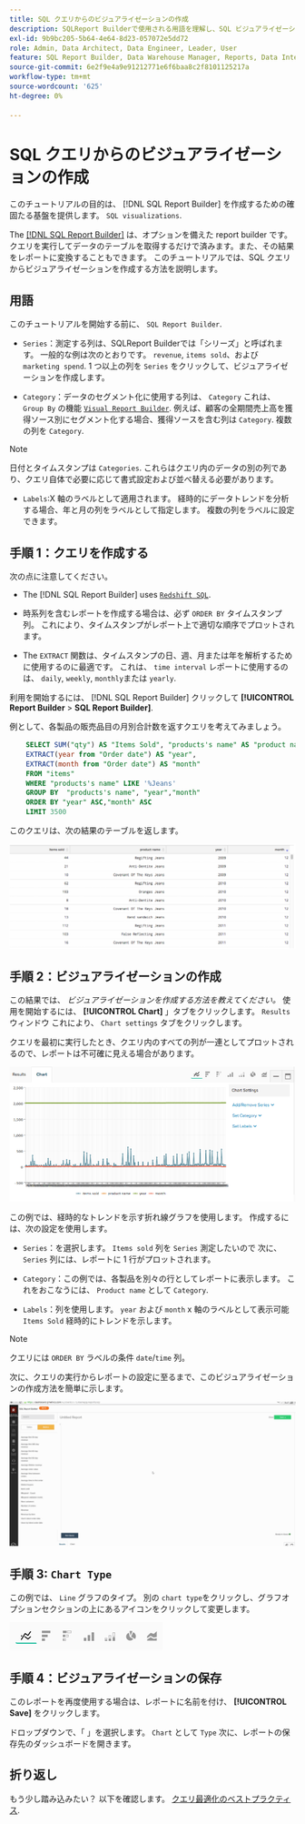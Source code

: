 ```yaml
---
title: SQL クエリからのビジュアライゼーションの作成
description: SQLReport Builderで使用される用語を理解し、SQL ビジュアライゼーションを作成するための基盤を確立する方法を説明します。
exl-id: 9b9bc205-5b64-4e64-8d23-057072e5dd72
role: Admin, Data Architect, Data Engineer, Leader, User
feature: SQL Report Builder, Data Warehouse Manager, Reports, Data Integration
source-git-commit: 6e2f9e4a9e91212771e6f6baa8c2f8101125217a
workflow-type: tm+mt
source-wordcount: '625'
ht-degree: 0%

---
```


# SQL クエリからのビジュアライゼーションの作成

このチュートリアルの目的は、 [!DNL SQL Report Builder] を作成するための確固たる基盤を提供します。 `SQL visualizations`.

The [[!DNL SQL Report Builder]](../data-analyst/dev-reports/sql-rpt-bldr.md) は、オプションを備えた report builder です。クエリを実行してデータのテーブルを取得するだけで済みます。また、その結果をレポートに変換することもできます。 このチュートリアルでは、SQL クエリからビジュアライゼーションを作成する方法を説明します。

## 用語

このチュートリアルを開始する前に、 `SQL Report Builder`.

- `Series`：測定する列は、SQLReport Builderでは「シリーズ」と呼ばれます。 一般的な例は次のとおりです。 `revenue`, `items sold`、および `marketing spend`. 1 つ以上の列を `Series` をクリックして、ビジュアライゼーションを作成します。

- `Category`：データのセグメント化に使用する列は、 `Category` これは、 `Group By` の機能 [`Visual Report Builder`](../data-user/reports/ess-rpt-build-visual.md). 例えば、顧客の全期間売上高を獲得ソース別にセグメント化する場合、獲得ソースを含む列は `Category`. 複数の列を `Category`.

>[!NOTE]
>
>日付とタイムスタンプは `Categories`. これらはクエリ内のデータの別の列であり、クエリ自体で必要に応じて書式設定および並べ替える必要があります。

- `Labels`:X 軸のラベルとして適用されます。 経時的にデータトレンドを分析する場合、年と月の列をラベルとして指定します。 複数の列をラベルに設定できます。

## 手順 1：クエリを作成する

次の点に注意してください。

- The [!DNL SQL Report Builder] uses [`Redshift SQL`](https://docs.aws.amazon.com/redshift/latest/dg/c_redshift-and-postgres-sql.html).

- 時系列を含むレポートを作成する場合は、必ず `ORDER BY` タイムスタンプ列。 これにより、タイムスタンプがレポート上で適切な順序でプロットされます。

- The `EXTRACT` 関数は、タイムスタンプの日、週、月または年を解析するために使用するのに最適です。 これは、 `time interval` レポートに使用するのは、 `daily`, `weekly`, `monthly`または `yearly`.

利用を開始するには、 [!DNL SQL Report Builder] クリックして **[!UICONTROL Report Builder** > **SQL Report Builder]**.

例として、各製品の販売品目の月別合計数を返すクエリを考えてみましょう。

```sql
    SELECT SUM("qty") AS "Items Sold", "products's name" AS "product name",
    EXTRACT(year from "Order date") AS "year",
    EXTRACT(month from "Order date") AS "month"
    FROM "items"
    WHERE "products's name" LIKE '%Jeans'
    GROUP BY  "products's name", "year","month"
    ORDER BY "year" ASC,"month" ASC
    LIMIT 3500
```

このクエリは、次の結果のテーブルを返します。

![](../assets/SQL_results_table.png)

## 手順 2：ビジュアライゼーションの作成

この結果では、 *ビジュアライゼーションを作成する方法を教えてください。* 使用を開始するには、 **[!UICONTROL Chart]** 」タブをクリックします。 `Results` ウィンドウ これにより、 `Chart settings` タブをクリックします。

クエリを最初に実行したとき、クエリ内のすべての列が一連としてプロットされるので、レポートは不可確に見える場合があります。

![](../assets/SQL_initial_report_results.png)

この例では、経時的なトレンドを示す折れ線グラフを使用します。 作成するには、次の設定を使用します。

- `Series`：を選択します。 `Items sold` 列を `Series` 測定したいので 次に、 `Series` 列には、レポートに 1 行がプロットされます。

- `Category`：この例では、各製品を別々の行としてレポートに表示します。 これをおこなうには、 `Product name` として `Category`.

- `Labels`：列を使用します。 `year` および `month` x 軸のラベルとして表示可能 `Items Sold` 経時的にトレンドを示します。

>[!NOTE]
>
>クエリには `ORDER BY` ラベルの条件 `date`/`time` 列。

次に、クエリの実行からレポートの設定に至るまで、このビジュアライゼーションの作成方法を簡単に示します。

![](../assets/SQL_report_settings.gif)

## 手順 3: `Chart Type`

この例では、 `Line` グラフのタイプ。 別の `chart type`をクリックし、グラフオプションセクションの上にあるアイコンをクリックして変更します。

![](../assets/Chart_types.png)

## 手順 4：ビジュアライゼーションの保存

このレポートを再度使用する場合は、レポートに名前を付け、 **[!UICONTROL Save]** をクリックします。

ドロップダウンで、「 」を選択します。 `Chart` として `Type` 次に、レポートの保存先のダッシュボードを開きます。

## 折り返し

もう少し踏み込みたい？ 以下を確認します。 [クエリ最適化のベストプラクティス](../best-practices/optimizing-your-sql-queries.md).
